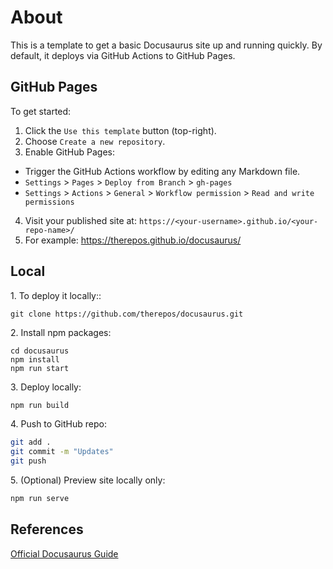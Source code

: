 # About

This is a template to get a basic Docusaurus site up and running quickly. By default, it deploys via GitHub Actions to GitHub Pages.

## GitHub Pages
To get started:

1. Click the `Use this template` button (top-right).  
2. Choose `Create a new repository`.  
3. Enable GitHub Pages:  
- Trigger the GitHub Actions workflow by editing any Markdown file.  
- `Settings` > `Pages` > `Deploy from Branch` > `gh-pages`  
- `Settings` > `Actions` > `General` > `Workflow permission` > `Read and write permissions`   
4. Visit your published site at: `https://<your-username>.github.io/<your-repo-name>/`  
5. For example: https://therepos.github.io/docusaurus/

## Local 
1\. To deploy it locally::  
```
git clone https://github.com/therepos/docusaurus.git
```

2\. Install npm packages:
```
cd docusaurus
npm install
npm run start
```

3\. Deploy locally:
```bash
npm run build
```

4\. Push to GitHub repo:
```bash
git add . 
git commit -m "Updates"
git push
```

5\. (Optional) Preview site locally only:
```bash
npm run serve
```

## References
[Official Docusaurus Guide](https://docusaurus.io/docs)
